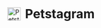<div style="display: flex; align-items: center;">
  <img src="https://files.catbox.moe/h3er2q.png" alt="Petstagram" width="30" height="30" style="margin-right: 10px;">
  <h1 style="margin: 0;">Petstagram</h1>
</div>





